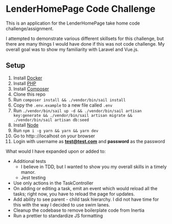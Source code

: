 
# LenderHomePage Code Challenge

This is an application for the LenderHomePage take home code challenge/assignment.

I attempted to demonstrate various different skillsets for this challenge, but there are many things I would have done if this was not code challenge. My overall goal was to show my familiarity with Laravel and Vue.js.

## Setup

 1. Install [Docker](https://www.docker.com/)
 2. Install [PHP](https://formulae.brew.sh/formula/php)
 3. Install [Composer](https://getcomposer.org/)
 4. Clone this repo
 5. Run `composer install && ./vendor/bin/sail install`
 6. Copy the `.env.example` to a new file called `.env`
 7. Run `./vendor/bin/sail up -d && ./vendor/bin/sail artisan key:generate && ./vendor/bin/sail artisan migrate && ./vendor/bin/sail artisan db:seed`
 8. Install [Node](https://nodejs.org/en/)
 9. Run `npm i -g yarn && yarn && yarn dev`
 10. Go to http:://localhost on your browser 
 11. Login with username as **test@test.com** and **password** as the password

What would I have expanded upon or added to:

 - Additional tests
	 - I believe in TDD, but I wanted to show you my overall skills in a timely manor.
	 - Jest testing
 - Use only actions in the TaskController
 - On adding or editing a task, emit an event which would reload all the tasks; right now, you have to reload the page for updates.
 - Add ability to see parent - child task hierarchy. I did not have time for this with the way I decided to use swim lanes.
 - Cleanup the codebase to remove boilerplate code from Inertia
 - Run a prettier to standardize JS formatting
